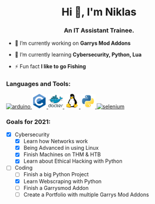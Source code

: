 <h1 align="center">Hi 👋, I'm Niklas</h1>
<h3 align="center">An IT Assistant Trainee.</h3>

- 🔭 I’m currently working on **Garrys Mod Addons**

- 🌱 I’m currently learning **Cybersecurity, Python, Lua**

- ⚡ Fun fact **I like to go Fishing**


<h3 align="left">Languages and Tools:</h3>
<p align="left"> <a href="https://www.arduino.cc/" target="_blank"> <img src="https://cdn.worldvectorlogo.com/logos/arduino-1.svg" alt="arduino" width="40" height="40"/> </a> <a href="https://www.cprogramming.com/" target="_blank"> <img src="https://raw.githubusercontent.com/devicons/devicon/master/icons/c/c-original.svg" alt="c" width="40" height="40"/> </a> <a href="https://www.docker.com/" target="_blank"> <img src="https://raw.githubusercontent.com/devicons/devicon/master/icons/docker/docker-original-wordmark.svg" alt="docker" width="40" height="40"/> </a> <a href="https://www.linux.org/" target="_blank"> <img src="https://raw.githubusercontent.com/devicons/devicon/master/icons/linux/linux-original.svg" alt="linux" width="40" height="40"/> </a> <a href="https://www.python.org" target="_blank"> <img src="https://raw.githubusercontent.com/devicons/devicon/master/icons/python/python-original.svg" alt="python" width="40" height="40"/> </a> <a href="https://www.selenium.dev" target="_blank"> <img src="https://raw.githubusercontent.com/detain/svg-logos/780f25886640cef088af994181646db2f6b1a3f8/svg/selenium-logo.svg" alt="selenium" width="40" height="40"/> </a> </p>


<h3 align="left">Goals for 2021:</h3>

- [x] Cybersecurity
    - [x] Learn how Networks work
    - [x] Being Advanced in using Linux
    - [x] Finish Machines on THM & HTB
    - [x] Learn about Ethical Hacking with Python
- [ ] Coding
    - [ ] Finish a big Python Project
    - [x] Learn Webscraping with Python
    - [ ] Finish a Garrysmod Addon
    - [ ] Create a Portfolio with multiple Garrys Mod Addons
